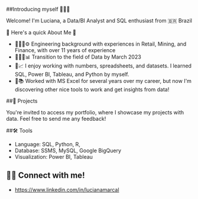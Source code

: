 ##Introducing myself 💁🏾‍♀️

   Welcome! I'm Luciana, a Data/BI Analyst and SQL enthusiast from 🇧🇷 Brazil 

🐝 Here's a quick About Me 🐝 

 - 👷🏾‍♀️⚙️ Engineering background with experiences in Retail, Mining, and Finance, with over 11 years of experience
 - 👩🏾‍💻📊 Transition to the field of Data by March 2023
 - 🔢📈 I enjoy working with numbers, spreadsheets, and datasets. I learned SQL, Power BI, Tableau, and Python by myself.
 - 🎲📚 Worked with MS Excel for several years over my career, but now I'm discovering other nice tools to work and get insights from data!


##📝 Projects

You're invited to access my portfolio, where I showcase my projects with data. Feel free to send me any feedback!

##🛠️ Tools

 - Language: SQL, Python, R, 
 - Database: SSMS, MySQL, Google BigQuery
 - Visualization: Power BI, Tableau

## 🤝🏾 Connect with me!

 - https://www.linkedin.com/in/lucianamarcal
